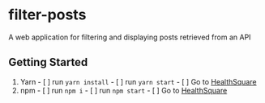 # filter-posts
A web application for filtering and displaying posts retrieved from an API


## Getting Started

  1. Yarn
    -  [ ] run `yarn install`
    -  [ ] run `yarn start`
    -  [ ] Go to [HealthSquare](http://localhost:8080/)
  2. npm
    -  [ ] run `npm i`
    -  [ ] run `npm start`
    -  [ ] Go to [HealthSquare](http://localhost:8080/)